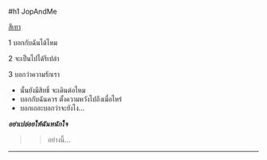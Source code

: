 #h1 JopAndMe

[สีเทา](https://www.youtube.com/watch?v=fQoqMZEPTuk)  


1 บอกกับฉันได้ไหม  

2 จะเป็นไปได้รึเปล่า  

3 บอกว่าความรักเรา     


+ นั้นยังมีสิทธิ์ จะเดินต่อไหม
+ บอกกับฉันควร ตั้งความหวังไปถึงเมื่อไหร่
+ บอกเถอะบอกว่าจะยังไง...


**_อย่าเปล่อยให้ฉันหนักใจ_**  


>> อย่างนี้...

____________